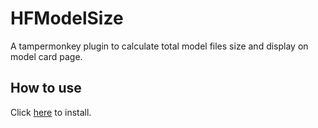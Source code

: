 # HFModelSize
A tampermonkey plugin to calculate total model files size and display on model card page.

## How to use
Click [here](https://github.com/JiangPQ/HFModelSize/raw/main/hf_model_size.js) to install.
